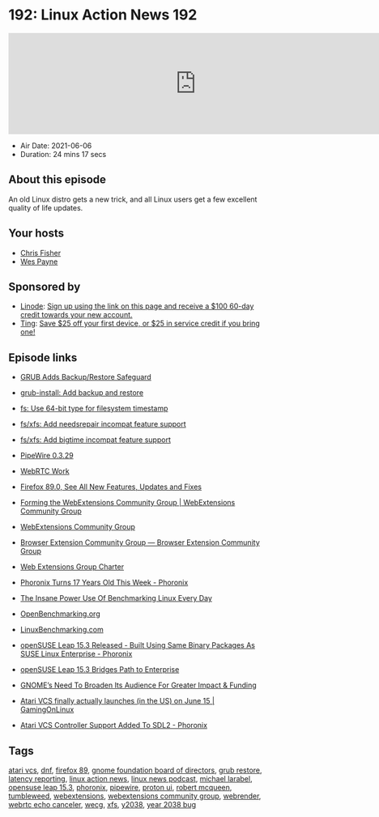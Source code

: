 # 192: Linux Action News 192

<iframe src="https://player.fireside.fm/v2/DAcK9LdX+aYrLP4gI?theme=dark" width="740" height="200" frameborder="0" scrolling="no"></iframe>

* Air Date: 2021-06-06
* Duration: 24 mins 17 secs

## About this episode

An old Linux distro gets a new trick, and all Linux users get a few excellent quality of life updates.

## Your hosts
* [Chris Fisher](https://linuxactionnews.com/hosts/chris)
* [Wes Payne](https://linuxactionnews.com/hosts/wes)

## Sponsored by

  * [Linode](http://linode.com/lan): [Sign up using the link on this page and receive a $100 60-day credit towards your new account. ](http://linode.com/lan)
  * [Ting](https://linux.ting.com): [Save $25 off your first device, or $25 in service credit if you bring one!](https://linux.ting.com)



## Episode links

  * [GRUB Adds Backup/Restore Safeguard](https://www.phoronix.com/scan.php?page=news_item&px=GRUB-Backup-Restore "GRUB Adds Backup/Restore Safeguard")
  * [grub-install: Add backup and restore ](https://git.savannah.gnu.org/cgit/grub.git/commit/?id=8ddbdc3bc238d6009afeb7c6b4d8df9e8495a708 "grub-install: Add backup and restore
")

  * [fs: Use 64-bit type for filesystem timestamp ](https://git.savannah.gnu.org/cgit/grub.git/commit/?id=81f1962393f4403e2b6b127f23524a962a236afb "fs: Use 64-bit type for filesystem timestamp
")

  * [fs/xfs: Add needsrepair incompat feature support ](https://git.savannah.gnu.org/cgit/grub.git/commit/?id=777276063e2ec146d5bd0e379717c199967c65ed "fs/xfs: Add needsrepair incompat feature support
")

  * [fs/xfs: Add bigtime incompat feature support ](https://git.savannah.gnu.org/cgit/grub.git/commit/?id=8b1e5d1936fffc490510e85c95f93248453586c1 "fs/xfs: Add bigtime incompat feature support
")

  * [PipeWire 0.3.29](https://github.com/PipeWire/pipewire/commit/1b484867eb20dbcf9ffea812834fc9142f89f652 "PipeWire 0.3.29")
  * [WebRTC Work](https://gitlab.freedesktop.org/pipewire/pipewire/-/blob/master/src/modules/module-echo-cancel/aec-webrtc.cpp#L60 "WebRTC Work")
  * [Firefox 89.0, See All New Features, Updates and Fixes](https://www.mozilla.org/en-US/firefox/89.0/releasenotes/ "Firefox 89.0, See All New Features, Updates and Fixes")
  * [Forming the WebExtensions Community Group | WebExtensions Community Group](https://www.w3.org/community/webextensions/2021/06/04/forming-the-wecg/ "Forming the WebExtensions Community Group | WebExtensions Community Group")
  * [WebExtensions Community Group](https://www.w3.org/community/webextensions/ "WebExtensions Community Group")
  * [Browser Extension Community Group — Browser Extension Community Group](https://browserext.github.io/ "Browser Extension Community Group — Browser Extension Community Group")
  * [Web Extensions Group Charter](https://github.com/w3c/webextensions/blob/main/charter.md "Web Extensions Group Charter")
  * [Phoronix Turns 17 Years Old This Week - Phoronix](https://www.phoronix.com/scan.php?page=news_item&px=Phoronix-17-This-Week "Phoronix Turns 17 Years Old This Week - Phoronix")
  * [The Insane Power Use Of Benchmarking Linux Every Day](https://www.phoronix.com/scan.php?page=news_item&px=Linux-Power-Use-July-15 "The Insane Power Use Of Benchmarking Linux Every Day")
  * [OpenBenchmarking.org](http://openbenchmarking.org "OpenBenchmarking.org")
  * [LinuxBenchmarking.com](http://linuxbenchmarking.com "LinuxBenchmarking.com")
  * [openSUSE Leap 15.3 Released - Built Using Same Binary Packages As SUSE Linux Enterprise - Phoronix](https://www.phoronix.com/scan.php?page=news_item&px=openSUSE-Leap-15.3-Released "openSUSE Leap 15.3 Released - Built Using Same Binary Packages As SUSE Linux Enterprise - Phoronix")
  * [openSUSE Leap 15.3 Bridges Path to Enterprise](https://news.opensuse.org/2021/06/02/opensuse-leap-bridges-path-to-enterprise/ "openSUSE Leap 15.3 Bridges Path to Enterprise")
  * [GNOME’s Need To Broaden Its Audience For Greater Impact & Funding](https://www.phoronix.com/scan.php?page=news_item&px=GNOME-2021-Broaden-Need "GNOME’s Need To Broaden Its Audience For Greater Impact & Funding")
  * [Atari VCS finally actually launches (in the US) on June 15 | GamingOnLinux](https://www.gamingonlinux.com/2021/06/atari-vcs-finally-actually-launches-in-the-us-on-june-15 "Atari VCS finally actually launches \(in the US\) on June 15 | GamingOnLinux")
  * [Atari VCS Controller Support Added To SDL2 - Phoronix](https://www.phoronix.com/scan.php?page=news_item&px=Atari-VCS-Controller-SDL2 "Atari VCS Controller Support Added To SDL2 - Phoronix")



## Tags

[atari vcs](https://linuxactionnews.com/tags/atari%20vcs), [dnf](https://linuxactionnews.com/tags/dnf), [firefox 89](https://linuxactionnews.com/tags/firefox%2089), [gnome foundation board of directors](https://linuxactionnews.com/tags/gnome%20foundation%20board%20of%20directors), [grub restore](https://linuxactionnews.com/tags/grub%20restore), [latency reporting](https://linuxactionnews.com/tags/latency%20reporting), [linux action news](https://linuxactionnews.com/tags/linux%20action%20news), [linux news podcast](https://linuxactionnews.com/tags/linux%20news%20podcast), [michael larabel](https://linuxactionnews.com/tags/michael%20larabel), [opensuse leap 15.3](https://linuxactionnews.com/tags/opensuse%20leap%2015.3), [phoronix](https://linuxactionnews.com/tags/phoronix), [pipewire](https://linuxactionnews.com/tags/pipewire), [proton ui](https://linuxactionnews.com/tags/proton%20ui), [robert mcqueen](https://linuxactionnews.com/tags/robert%20mcqueen), [tumbleweed](https://linuxactionnews.com/tags/tumbleweed), [webextensions](https://linuxactionnews.com/tags/webextensions), [webextensions community group](https://linuxactionnews.com/tags/webextensions%20community%20group), [webrender](https://linuxactionnews.com/tags/webrender), [webrtc echo canceler](https://linuxactionnews.com/tags/webrtc%20echo%20canceler), [wecg](https://linuxactionnews.com/tags/wecg), [xfs](https://linuxactionnews.com/tags/xfs), [y2038](https://linuxactionnews.com/tags/y2038), [year 2038 bug](https://linuxactionnews.com/tags/year%202038%20bug)